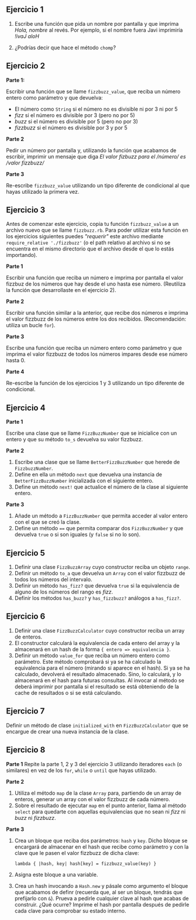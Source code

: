 Ejercicio 1
-----------

1. Escribe una función que pida un nombre por pantalla y que imprima *Hola, nombre* al revés.
   Por ejemplo,  si el nombre fuera Javi imprimiría *!ivaJ aloH*

2. ¿Podrías decir que hace el método `chomp`?


Ejercicio 2
-----------

**Parte 1:**

Escribir una función que se llame `fizzbuzz_value`, que reciba un número entero como parámetro y que devuelva:

- El número como `String` si el número no es divisible ni por 3 ni por 5
- *fizz* si el número es divisible por 3 (pero no por 5)
- *buzz* si el número es divisible por 5 (pero no por 3)
- *fizzbuzz* si el número es divisible por 3 y por 5


**Parte 2**

Pedir un número por pantalla y, utilizando la función que acabamos de escribir, imprimir un mensaje que diga *El valor fizbuzz para el /número/ es /valor fizzbuzz/*


**Parte 3**

Re-escribe `fizzbuzz_value` utilizando un tipo diferente de condicional al que hayas utilizado la primera vez.


Ejercicio 3
-----------

Antes de comenzar este ejercicio, copia tu función `fizzbuzz_value` a un archivo nuevo que se llame `fizzbuzz.rb`. Para poder utilizar esta función en los ejercicios siguientes puedes *"requerir"* este archivo mediante `require_relative './fizzbuzz'` (o el path relativo al archivo si no se encuentra en el mismo directorio que el archivo desde el que lo estás importando).


**Parte 1**

Escribir una función que reciba un número e imprima por pantalla el valor fizzbuz de los números que hay desde el uno hasta ese número. (Reutiliza la función que desarrollaste en el ejercicio 2).


**Parte 2**

Escribir una función similar a la anterior, que recibe dos números e imprima el valor fizzbuzz de los números entre los dos recibidos.  (Recomendación: utiliza un bucle `for`).


**Parte 3**

Escribe una función que reciba un número entero como parámetro y que imprima el valor fizzbuzz de todos los números impares desde ese número hasta 0.


**Parte 4**

Re-escribe la función de los ejercicios 1 y 3 utilizando un tipo diferente de condicional.


Ejercicio 4
-----------

**Parte 1**

Escribe una clase que se llame `FizzBuzzNumber` que se inicialice con un entero y que su método `to_s` devuelva su valor fizzbuzz.


**Parte 2**

1. Escribe una clase que se llame `BetterFizzBuzzNumber` que herede de `FizzbuzzNumber`.
2. Define en ella un método `next` que devuelva una instancia de `BetterFizzBuzzNumber` inicializada con el siguiente entero.
3. Define un método `next!` que actualice el número de la clase al siguiente entero.


**Parte 3**

1. Añade un método a `FizzBuzzNumber` que permita acceder al valor entero con el que se creó la clase.
2. Define un método `==` que permita comparar dos `FizzBuzzNumber` y que devuelva `true` o si son iguales (y `false` si no lo son).


Ejercicio 5
-----------

1. Definir una clase `FizzBuzzArray` cuyo constructor reciba un objeto `range`.
2. Definir un método `to_a` que devuelva un `Array` con el valor fizzbuzz de todos los números del intervalo.
3. Definir un método `has_fizz?` que devuelva `true` si la equivalencia de alguno de los números del rango es *fizz*.
4. Definir los métodos `has_buzz?` y `has_fizzbuzz?` análogos a `has_fizz?`.


Ejercicio 6
-----------

1. Definir una clase `FizzBuzzCalculator` cuyo constructor reciba un array de enteros.
2. El constructor calculará la equivalencia de cada entero del array y la almacenará en un hash de la forma `{ entero => equivalencia }`.
2. Definir un método `value_for` que reciba un número entero como parámetro. Este método comprobará si ya se ha calculado la equivalencia para el número (mirando si aparece en el hash). Si ya se ha calculado, devolverá el resultado almacenado. Sino, lo calculará, y lo almacenará en el hash para futuras consultas. Al invocar al método se deberá imprimir por pantalla si el resultado se está obteniendo de la cache de resultados o si se está calculando.


Ejercicio 7
-----------

Definir un método de clase `initialized_with` en `FizzBuzzCalculator` que se encargue de crear una nueva instancia de la clase.


Ejercicio 8
-----------

**Parte 1**
Repite la parte 1, 2 y 3 del ejercicio 3 utilizando iteradores `each` (o similares) en vez de los `for`, `while` o `until` que hayas utilizado.


**Parte 2**

1. Utiliza el método `map` de la clase `Array` para, partiendo de un array de enteros, generar un array con el valor fizzbuzz de cada número.
2. Sobre el resultado de ejecutar `map` en el punto anterior, llama al método `select` para quedarte con aquellas equivalencias que no sean ni *fizz* ni *buzz* ni *fizzbuzz*.


**Parte 3**

1. Crea un bloque que reciba dos  parámetros: `hash` y `key`. Dicho bloque se encargará de almacenar en el hash que recibe como parámetro y con la clave que le pasen el valor fizzbuzz de dicha clave:

    `lambda { |hash, key| hash[key] = fizzbuzz_value(key) }`


2. Asigna este bloque a una variable.

3. Crea un hash invocando a `Hash.new` y pásale como argumento el bloque que acabamos de definr (recuerda que, al ser un bloque, tendrás que  prefijarlo con `&`). Prueva a pedirle cualquier clave al hash que acabas de construir. ¿Qué ocurre? Imprime el hash por pantalla después de pedirle cada clave para comprobar su estado interno.
